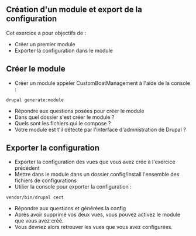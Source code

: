 ## Création d'un module et export de la configuration

Cet exercice a pour objectifs de :
* Créer un premier module
* Exporter la configuration dans le module 

## Créer le module

* Créer un module appeler CustomBoatManagement à l'aide de la console :
```
drupal generate:module
```
* Répondre aux questions posées pour créer le module
* Dans quel dossier s'est créer le module ?
* Quels sont les fichiers qui le compose ?
* Votre module est t'il détécté par l'interface d'admnistration de Drupal ?


## Exporter la configuration 
* Exporter la configuration des vues que vous avez crée à l'exercice précédent
* Mettre dans le module dans un dossier config/install l'ensemble des fichiers de configurations
* Utilier la console pour exporter la configuration : 
```
vendor/bin/drupal cect
```
* Répondre aux questions et générées la config 
* Après avoir supprimé vos deux vues, vous pouvez activez le module que vous avez créé. 
* Vous devriez alors retrouver les vues que vous avez configurées.
